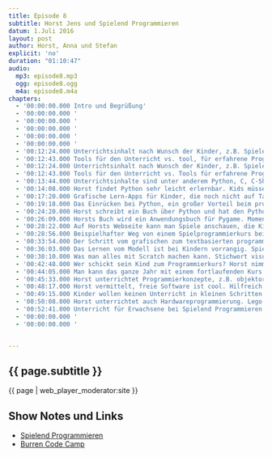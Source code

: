 ```yaml
---
title: Episode 8
subtitle: Horst Jens und Spielend Programmieren
datum: 1.Juli 2016
layout: post
author: Horst, Anna und Stefan
explicit: 'no'
duration: "01:10:47"
audio:
  mp3: episode8.mp3
  ogg: episode8.ogg
  m4a: episode8.m4a
chapters:
  - '00:00:00.000 Intro und Begrüßung'
  - '00:00:00.000 '
  - '00:00:00.000 '
  - '00:00:00.000 '
  - '00:00:00.000 '
  - '00:00:00.000 '
  - '00:12:24.000 Unterrichtsinhalt nach Wunsch der Kinder, z.B. Spiele programmieren oder Hompages erstellen.'
  - '00:12:43.000 Tools für den Unterricht vs. tool, für erfahrene Programmierer. Zb. Editoren Geany vs. Blender.'
  - '00:12:24.000 Unterrichtsinhalt nach Wunsch der Kinder, z.B. Spiele programmieren oder Hompages erstellen.'
  - '00:12:43.000 Tools für den Unterricht vs. Tools für erfahrene Programmierer. Zb. Editoren Geany vs. Blender.'
  - '00:13:44.000 Unterrichtsinhalte sind unter anderem Python, C, C-Sharp, Ruby, HTML, CSS, Javascript, Scratch.'
  - '00:14:08.000 Horst findet Python sehr leicht erlernbar. Kids müssen sich nicht mehr mit Assembler und Basic abquälen.'
  - '00:17:20.000 Grafische Lern-Apps für Kinder, die noch nicht auf Tastatur tippen können. Scratch oder Pocket Code.'
  - '00:19:18.000 Das Einrücken bei Python, ein großer Vorteil beim programmieren lernen. Exkurs, Java und Eclipse.'
  - '00:24:20.000 Horst schreibt ein Buch über Python und hat den Python Erfinder schon persönlich getroffen.'
  - '00:26:09.000 Horsts Buch wird ein Anwendungsbuch für Pygame. Momentan ist es ein GitHub-Projekt.'
  - '00:28:22.000 Auf Horsts Webseite kann man Spiele anschauen, die Kinder bei ihm gemacht haben.'
  - '00:28:56.000 Beispielhafter Weg von einem Spielprogrammierkurs bei Horst bis zum Profi-Spieleentwickler.'
  - '00:33:54.000 Der Schritt vom grafischen zum textbasierten programmieren fällt Kindern leicht.'
  - '00:36:03.000 Das Lernen vom Modell ist bei Kindern vorrangig. Spielen als die Motivation, programmieren zu lernen.'
  - '00:38:10.000 Was man alles mit Scratch machen kann. Stichwort visuelles Programmieren.'
  - '00:42:48.000 Wer schickt sein Kind zum Programmierkurs? Horst nimmt nur Kinder, die freiwillig zum Kurs kommen.'
  - '00:44:05.000 Man kann das ganze Jahr mit einem fortlaufenden Kurs bei Horst anfangen. Zusätzlich gibt es Ferienkurse.'
  - '00:45:33.000 Horst unterrichtet Programmierkonzepte, z.B. objektorientierte Programmierung.'
  - '00:48:17.000 Horst vermittelt, freie Software ist cool. Hilfreich dabei ist, dass es neuerdings Steam für Linux gibt.'
  - '00:49:15.000 Kinder wollen keinen Unterricht in kleinen Schritten. Die Kidner da abholen, wo sie sind.'
  - '00:50:08.000 Horst unterrichtet auch Hardwareprogrammierung. Lego Mindstorms, Arduino Breadboard, IOT Austria.'
  - '00:52:41.000 Unterricht für Erwachsene bei Spielend Programmieren. Kurse für Arbeitslose, z.B. Python für Chemiker.'
  - '00:00:00.000 '
  - '00:00:00.000 '


---
```


## {{ page.subtitle }}

{{ page | web_player_moderator:site }}

## Show Notes und Links

* [Spielend Programmieren](http://spielend-programmieren.at/de:start)
* [Burren Code Camp](http://creativecomputerlab.com/burren.html)
